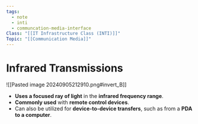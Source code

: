 ```yaml
---
tags:
  - note
  - inti
  - communcation-media-interface
Class: "[[IT Infrastructure Class (INTI)]]"
Topic: "[[Communication Media]]"
---
```


# Infrared Transmissions

![[Pasted image 20240905212910.png#invert_B]]

- **Uses a focused ray of light** in the **infrared frequency range**.
- **Commonly used** with **remote control devices**.
- Can also be utilized for **device-to-device transfers**, such as from a **PDA to a computer**.